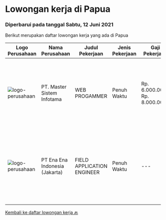 
  # Lowongan kerja di Papua

  ### Diperbarui pada tanggal Sabtu, 12 Juni 2021

  Berikut merupakan daftar lowongan kerja yang ada di Papua

  |Logo Perusahaan | Nama Perusahaan | Judul Pekerjaan | Jenis Pekerjaan | Gaji Pekerjaan | Lokasi | Deskripsi | Tanggal diunggah | Pranala |
  | -------------- | --------------- | --------------- | --------- | --------- | -------------- | ------- | ----------- | ----------- |
  |![logo-perusahaan](https://image-service-cdn.seek.com.au/6a00ba7221928a7d4713091a2955a9ac4aa44a9f/ee4dce1061f3f616224767ad58cb2fc751b8d2dc)|PT. Master Sistem Infotama|WEB PROGAMMER|Penuh Waktu|Rp. 6.000.000-Rp. 8.000.000|Papua|Membuat &amp; Mengembangkan aplikasi yang berfungsi dengan baik dan berkualitas tinggi Melakukan testing, troubleshooting dan memperbaiki bugs...|Selasa, 08 Juni 2021|https://www.jobstreet.co.id/id/job/web-progammer-3550916?token=0~c9bd74ec-bf8c-43c9-9d9e-afa79dd288e4&sectionRank=1&jobId=jobstreet-id-job-3550916|
|![logo-perusahaan](https://image-service-cdn.seek.com.au/64b85e3aa2e588c81270eb30de69a6443b184393/ee4dce1061f3f616224767ad58cb2fc751b8d2dc)|PT Ena Ena Indonesia (Jakarta)|FIELD APPLICATION ENGINEER|Penuh Waktu|---|Papua|ENA INDONESIA adalah perusahaan solusi IT di bidang kesehatan, pendidikan dan pemerintahan, mencari  FIELD APPLICATION ENGINEERYang terbeban untuk...|Rabu, 09 Juni 2021|https://www.jobstreet.co.id/id/job/field-application-engineer-3543436?token=0~c9bd74ec-bf8c-43c9-9d9e-afa79dd288e4&sectionRank=2&jobId=jobstreet-id-job-3543436|


  [Kembali ke daftar lowongan kerja 🔙](../README.md#daftar-lowongan-kerja)
  